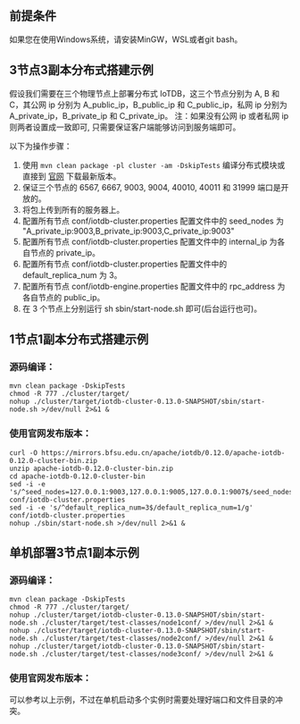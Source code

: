 <!--

    Licensed to the Apache Software Foundation (ASF) under one
    or more contributor license agreements.  See the NOTICE file
    distributed with this work for additional information
    regarding copyright ownership.  The ASF licenses this file
    to you under the Apache License, Version 2.0 (the
    "License"); you may not use this file except in compliance
    with the License.  You may obtain a copy of the License at
    
        http://www.apache.org/licenses/LICENSE-2.0
    
    Unless required by applicable law or agreed to in writing,
    software distributed under the License is distributed on an
    "AS IS" BASIS, WITHOUT WARRANTIES OR CONDITIONS OF ANY
    KIND, either express or implied.  See the License for the
    specific language governing permissions and limitations
    under the License.

-->

## 前提条件
如果您在使用Windows系统，请安装MinGW，WSL或者git bash。

## 3节点3副本分布式搭建示例

假设我们需要在三个物理节点上部署分布式 IoTDB，这三个节点分别为 A, B 和 C，其公网 ip 分别为 A_public_ip，B_public_ip 和 C_public_ip，私网 ip 分别为 A_private_ip，B_private_ip 和 C_private_ip。
注：如果没有公网 ip 或者私网 ip 则两者设置成一致即可, 只需要保证客户端能够访问到服务端即可。

以下为操作步骤：
1. 使用 `mvn clean package -pl cluster -am -DskipTests` 编译分布式模块或直接到 [官网](https://iotdb.apache.org/Download/) 下载最新版本。
2. 保证三个节点的 6567, 6667, 9003, 9004, 40010, 40011 和 31999 端口是开放的。
3. 将包上传到所有的服务器上。
4. 配置所有节点 conf/iotdb-cluster.properties 配置文件中的 seed_nodes 为 "A_private_ip:9003,B_private_ip:9003,C_private_ip:9003"
5. 配置所有节点 conf/iotdb-cluster.properties 配置文件中的 internal_ip 为各自节点的 private_ip。
6. 配置所有节点 conf/iotdb-cluster.properties 配置文件中的 default_replica_num 为 3。
7. 配置所有节点 conf/iotdb-engine.properties 配置文件中的 rpc_address 为各自节点的 public_ip。
8. 在 3 个节点上分别运行 sh sbin/start-node.sh 即可(后台运行也可)。

## 1节点1副本分布式搭建示例
### 源码编译：
```
mvn clean package -DskipTests
chmod -R 777 ./cluster/target/
nohup ./cluster/target/iotdb-cluster-0.13.0-SNAPSHOT/sbin/start-node.sh >/dev/null 2>&1 &
```
### 使用官网发布版本：
```
curl -O https://mirrors.bfsu.edu.cn/apache/iotdb/0.12.0/apache-iotdb-0.12.0-cluster-bin.zip
unzip apache-iotdb-0.12.0-cluster-bin.zip
cd apache-iotdb-0.12.0-cluster-bin
sed -i -e 's/^seed_nodes=127.0.0.1:9003,127.0.0.1:9005,127.0.0.1:9007$/seed_nodes=127.0.0.1:9003/g' conf/iotdb-cluster.properties
sed -i -e 's/^default_replica_num=3$/default_replica_num=1/g' conf/iotdb-cluster.properties
nohup ./sbin/start-node.sh >/dev/null 2>&1 &
```

## 单机部署3节点1副本示例
### 源码编译：
```
mvn clean package -DskipTests
chmod -R 777 ./cluster/target/
nohup ./cluster/target/iotdb-cluster-0.13.0-SNAPSHOT/sbin/start-node.sh ./cluster/target/test-classes/node1conf/ >/dev/null 2>&1 &
nohup ./cluster/target/iotdb-cluster-0.13.0-SNAPSHOT/sbin/start-node.sh ./cluster/target/test-classes/node2conf/ >/dev/null 2>&1 &
nohup ./cluster/target/iotdb-cluster-0.13.0-SNAPSHOT/sbin/start-node.sh ./cluster/target/test-classes/node3conf/ >/dev/null 2>&1 &
```
### 使用官网发布版本：
可以参考以上示例，不过在单机启动多个实例时需要处理好端口和文件目录的冲突。